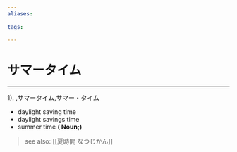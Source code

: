 ```yaml
---
aliases:
    
tags:
    
---
```


# サマータイム
---
1).
,サマータイム,サマー・タイム

- daylight saving time
- daylight savings time
- summer time
**( Noun;)**
> see also:  [[夏時間 なつじかん]]
            